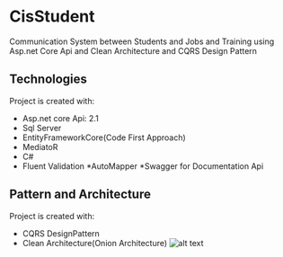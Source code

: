 # CisStudent
Communication System between Students and Jobs and Training using  Asp.net Core Api and Clean Architecture and CQRS Design Pattern
## Technologies
Project is created with:
* Asp.net core Api: 2.1
* Sql Server
* EntityFrameworkCore(Code First Approach)
* MediatoR
* C#
* Fluent Validation
*AutoMapper
*Swagger for Documentation Api

## Pattern and Architecture
Project is created with:
* CQRS DesignPattern
* Clean Architecture(Onion Architecture)
![alt text](https://res.cloudinary.com/practicaldev/image/fetch/s--sWdyI1q4--/c_limit%2Cf_auto%2Cfl_progressive%2Cq_auto%2Cw_880/https://dev-to-uploads.s3.amazonaws.com/i/dhti2v0e1smn055tages.png)
